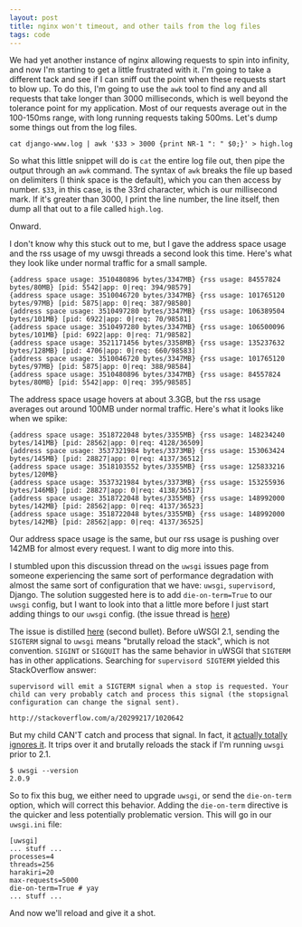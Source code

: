 ```yaml
---
layout: post
title: nginx won't timeout, and other tails from the log files
tags: code
---
```


We had yet another instance of nginx allowing requests to spin into infinity, and now I'm starting to get a little frustrated with it. I'm going to take a different tack and see if I can sniff out the point when these requests start to blow up. To do this, I'm going to use the `awk` tool to find any and all requests that take longer than 3000 milliseconds, which is well beyond the tolerance point for my application. Most of our requests average out in the 100-150ms range, with long running requests taking 500ms. Let's dump some things out from the log files.

	cat django-www.log | awk '$33 > 3000 {print NR-1 ": " $0;}' > high.log

So what this little snippet will do is `cat` the entire log file out, then pipe the output through an `awk` command. The syntax of `awk` breaks the file up based on delimiters (I think space is the default), which you can then access by number. `$33`, in this case, is the 33rd character, which is our millisecond mark. If it's greater than 3000, I print the line number, the line itself, then dump all that out to a file called `high.log`.

Onward.

I don't know why this stuck out to me, but I gave the address space usage and the rss usage of my uwsgi threads a second look this time. Here's what they look like under normal traffic for a small sample.

	{address space usage: 3510480896 bytes/3347MB} {rss usage: 84557824 bytes/80MB} [pid: 5542|app: 0|req: 394/98579] 
	{address space usage: 3510046720 bytes/3347MB} {rss usage: 101765120 bytes/97MB} [pid: 5875|app: 0|req: 387/98580] 
	{address space usage: 3510497280 bytes/3347MB} {rss usage: 106389504 bytes/101MB} [pid: 6922|app: 0|req: 70/98581] 
	{address space usage: 3510497280 bytes/3347MB} {rss usage: 106500096 bytes/101MB} [pid: 6922|app: 0|req: 71/98582] 
	{address space usage: 3521171456 bytes/3358MB} {rss usage: 135237632 bytes/128MB} [pid: 4706|app: 0|req: 660/98583] 
	{address space usage: 3510046720 bytes/3347MB} {rss usage: 101765120 bytes/97MB} [pid: 5875|app: 0|req: 388/98584] 
	{address space usage: 3510480896 bytes/3347MB} {rss usage: 84557824 bytes/80MB} [pid: 5542|app: 0|req: 395/98585] 

The address space usage hovers at about 3.3GB, but the rss usage averages out around 100MB under normal traffic. Here's what it looks like when we spike:
	
	{address space usage: 3518722048 bytes/3355MB} {rss usage: 148234240 bytes/141MB} [pid: 28562|app: 0|req: 4128/36509]
	{address space usage: 3537321984 bytes/3373MB} {rss usage: 153063424 bytes/145MB} [pid: 28827|app: 0|req: 4137/36512]
	{address space usage: 3518103552 bytes/3355MB} {rss usage: 125833216 bytes/120MB}
	{address space usage: 3537321984 bytes/3373MB} {rss usage: 153255936 bytes/146MB} [pid: 28827|app: 0|req: 4138/36517]
	{address space usage: 3518722048 bytes/3355MB} {rss usage: 148992000 bytes/142MB} [pid: 28562|app: 0|req: 4137/36523]
	{address space usage: 3518722048 bytes/3355MB} {rss usage: 148992000 bytes/142MB} [pid: 28562|app: 0|req: 4137/36525]

Our address space usage is the same, but our rss usage is pushing over 142MB for almost every request. I want to dig more into this.

I stumbled upon this discussion thread on the `uwsgi` issues page from someone experiencing the same sort of performance degradation with almost the same sort of configuration that we have: `uwsgi`, `supervisord`, Django. The solution suggested here is to add `die-on-term=True` to our `uwsgi` config, but I want to look into that a little more before I just start adding things to our `uwsgi` config. (the issue thread is [here](https://github.com/unbit/uwsgi/issues/296))

The issue is distilled [here](http://uwsgi-docs.readthedocs.org/en/latest/ThingsToKnow.html) (second bullet). Before uWSGI 2.1, sending the `SIGTERM` signal to `uwsgi` means "brutally reload the stack", which is not convention. `SIGINT` or `SIGQUIT` has the same behavior in uWSGI that `SIGTERM` has in other applications. Searching for `supervisord SIGTERM` yielded this StackOverflow answer:

	supervisord will emit a SIGTERM signal when a stop is requested. Your child can very probably catch and process this signal (the stopsignal configuration can change the signal sent).

	http://stackoverflow.com/a/20299217/1020642

But my child CAN'T catch and process that signal. In fact, it [actually totally ignores it](https://github.com/unbit/uwsgi/issues/296#issuecomment-36086359). It trips over it and brutally reloads the stack if I'm running `uwsgi` prior to 2.1.

	$ uwsgi --version
	2.0.9

So to fix this bug, we either need to upgrade `uwsgi`, or send the `die-on-term` option, which will correct this behavior. Adding the `die-on-term` directive is the quicker and less potentially problematic version. This will go in our `uwsgi.ini` file:

	[uwsgi]
	... stuff ...
	processes=4
	threads=256
	harakiri=20
	max-requests=5000
	die-on-term=True # yay
	... stuff ...

And now we'll reload and give it a shot. 